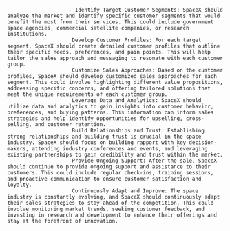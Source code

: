 						- Identify Target Customer Segments: SpaceX should analyze the market and identify specific customer segments that would benefit the most from their services. This could include government space agencies, commercial satellite companies, or research institutions.
						 Develop Customer Profiles: For each target segment, SpaceX should create detailed customer profiles that outline their specific needs, preferences, and pain points. This will help tailor the sales approach and messaging to resonate with each customer group.
						 Customize Sales Approaches: Based on the customer profiles, SpaceX should develop customized sales approaches for each segment. This could involve highlighting different value propositions, addressing specific concerns, and offering tailored solutions that meet the unique requirements of each customer group.
						 Leverage Data and Analytics: SpaceX should utilize data and analytics to gain insights into customer behavior, preferences, and buying patterns. This information can inform sales strategies and help identify opportunities for upselling, cross-selling, and customer retention.
						 Build Relationships and Trust: Establishing strong relationships and building trust is crucial in the space industry. SpaceX should focus on building rapport with key decision-makers, attending industry conferences and events, and leveraging existing partnerships to gain credibility and trust within the market.
						 Provide Ongoing Support: After the sale, SpaceX should continue to provide ongoing support and assistance to their customers. This could include regular check-ins, training sessions, and proactive communication to ensure customer satisfaction and loyalty.
						 Continuously Adapt and Improve: The space industry is constantly evolving, and SpaceX should continuously adapt their sales strategies to stay ahead of the competition. This could involve monitoring market trends, seeking customer feedback, and investing in research and development to enhance their offerings and stay at the forefront of innovation.



